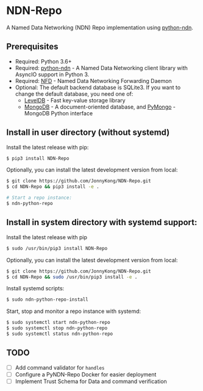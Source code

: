 # NDN-Repo

A Named Data Networking (NDN) Repo implementation using [python-ndn](https://github.com/zjkmxy/python-ndn).

## Prerequisites

* Required: Python 3.6+
* Required: [python-ndn](https://github.com/zjkmxy/python-ndn) - A Named Data Networking client library with AsyncIO support in Python 3.
* Required: [NFD](https://github.com/named-data/NFD) - Named Data Networking Forwarding Daemon
* Optional: The default backend database is SQLite3. If you want to change the default database, you need one of:
  * [LevelDB](https://github.com/google/leveldb) - Fast key-value storage library
  * [MongoDB](https://www.mongodb.com) - A document-oriented database, and [PyMongo](https://api.mongodb.com/python/current/) - MongoDB Python interface

## Install in user directory (without systemd)

Install the latest release with pip:

```bash
$ pip3 install NDN-Repo
```
Optionally, you can install the latest development version from local:

```bash
$ git clone https://github.com/JonnyKong/NDN-Repo.git
$ cd NDN-Repo && pip3 install -e .

# Start a repo instance:
$ ndn-python-repo
```

## Install in system directory with systemd support:

Install the latest release with pip

```bash
$ sudo /usr/bin/pip3 install NDN-Repo
```
Optionally, you can install the latest development version from local:
```bash
$ git clone https://github.com/JonnyKong/NDN-Repo.git
$ cd NDN-Repo && sudo /usr/bin/pip3 install -e .
```
Install systemd scripts:
```bash
$ sudo ndn-python-repo-install
```
Start, stop and monitor a repo instance with systemd:
```bash
$ sudo systemctl start ndn-python-repo
$ sudo systemctl stop ndn-python-repo
$ sudo systemctl status ndn-python-repo
```

## TODO

- [ ] Add command validator for `handles`
- [ ] Configure a PyNDN-Repo Docker for easier deployment
- [ ] Implement Trust Schema for Data and command verification

